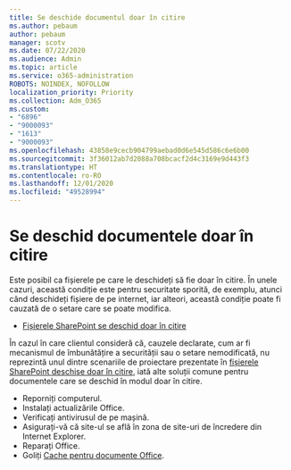```yaml
---
title: Se deschide documentul doar în citire
ms.author: pebaum
author: pebaum
manager: scotv
ms.date: 07/22/2020
ms.audience: Admin
ms.topic: article
ms.service: o365-administration
ROBOTS: NOINDEX, NOFOLLOW
localization_priority: Priority
ms.collection: Adm_O365
ms.custom:
- "6896"
- "9000093"
- "1613"
- "9000093"
ms.openlocfilehash: 43858e9cecb904799aebad0d6e545d586c6e6b00
ms.sourcegitcommit: 3f36012ab7d2088a708bcacf2d4c3169e9d443f3
ms.translationtype: HT
ms.contentlocale: ro-RO
ms.lasthandoff: 12/01/2020
ms.locfileid: "49528994"
---
```

# <a name="documents-opening-in-read-only"></a>Se deschid documentele doar în citire

Este posibil ca fișierele pe care le deschideți să fie doar în citire. În unele cazuri, această condiție este pentru securitate sporită, de exemplu, atunci când deschideți fișiere de pe internet, iar alteori, această condiție poate fi cauzată de o setare care se poate modifica.

- [Fișierele SharePoint se deschid doar în citire](https://docs.microsoft.com/sharepoint/troubleshoot/lists-and-libraries/files-open-as-read-only-and-cannot-check-in-or-out)

În cazul în care clientul consideră că, cauzele declarate, cum ar fi mecanismul de îmbunătățire a securității sau o setare nemodificată, nu reprezintă unul dintre scenariile de proiectare prezentate în [fișierele SharePoint deschise doar în citire](https://docs.microsoft.com/sharepoint/troubleshoot/lists-and-libraries/files-open-as-read-only-and-cannot-check-in-or-out), iată alte soluții comune pentru documentele care se deschid în modul doar în citire.

- Reporniți computerul.
- Instalați actualizările Office.
- Verificați antivirusul de pe mașină.
- Asigurați-vă că site-ul se află în zona de site-uri de încredere din Internet Explorer.
- Reparați Office.
- Goliți [Cache pentru documente Office](https://support.microsoft.com/office/delete-your-office-document-cache-b1d3765e-d71b-4bb8-99ca-acd22c42995d?ui=en-us&rs=en-us&ad=us).


